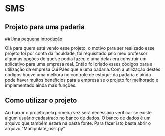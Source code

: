 # SMS 
## Projeto para uma padaria


##Uma pequena introdução

  Olá para quem está vendo esse projeto, o motivo para ser realizado esse projeto foi por conta da faculdade, foi requisitado pelo meu professor algumas opções do que se podia fazer, e uma delas era construir um aplicativo para uma empresa real. Então foi criado esses códigos para a utilização da empresa Qui Pães que é uma padaria.
Com a utilização destes códigos houve uma melhora no controle de estoque da padaria e ainda pode haver muitos benefícios para a empresa se o projeto for melhorado e implementado ainda mais funções.


## Como utilizar o projeto
  Ao baixar o projeto pela primeira vez será necessário verificar se existe algum usuário cadastrado no banco de dados. O banco de dados é um arquivo que também estará na pasta fonte.
  Para fazer isto basta abrir o arquivo "Manipulate_user.py"
